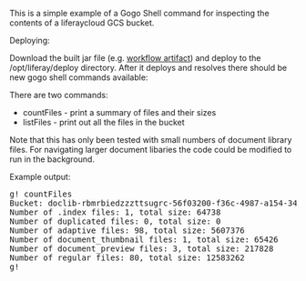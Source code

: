 This is a simple example of a Gogo Shell command for inspecting the contents of a liferaycloud GCS bucket.

Deploying: 

Download the built jar file (e.g. <a href="https://github.com/allen-ziegenfus/liferaycloud-gcs-gogo/actions/runs/14528082627/artifacts/2967840714">workflow artifact</a>) and deploy to the /opt/liferay/deploy directory. After it deploys and resolves there should be new gogo shell commands available:

There are two commands:

- countFiles - print a summary of files and their sizes
- listFiles - print out all the files in the bucket

Note that this has only been tested with small numbers of document library files. For navigating larger document libaries the code could be modified to run in the background.

Example output:
<pre>
g! countFiles
Bucket: doclib-rbmrbiedzzzttsugrc-56f03200-f36c-4987-a154-342b95b8c8c3
Number of .index files: 1, total size: 64738
Number of duplicated files: 0, total size: 0
Number of adaptive files: 98, total size: 5607376
Number of document_thumbnail files: 1, total size: 65426
Number of document_preview files: 3, total size: 217828
Number of regular files: 80, total size: 12583262
g! 
  </pre>
